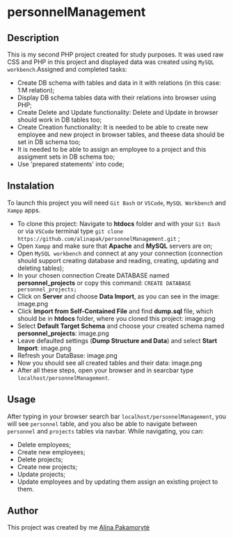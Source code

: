 # personnelManagement

## Description

  This is my second PHP project created for study purposes. It was used raw CSS and PHP in this project and displayed data was created using `MySQL workbench`.Assigned and completed tasks:
  * Create DB schema with tables and data in it with relations (in this case: 1:M relation);
  * Display DB schema tables data with their relations into browser using PHP;
  * Create Delete and Update functionality: Delete and Update in browser should work in DB tables too;
  * Create Creation functionality: It is needed to be able to create new employee and new project in browser tables, and theese data should be set in DB schema too;
  * It is needed to be able to assign an employee to a project and this assigment sets in DB schema too;
  * Use 'prepared statements' into code;

## Instalation
  To launch this project you will need `Git Bash` or `VSCode`, `MySQL Workbench` and `Xampp` apps.
  * To clone this project: Navigate to **htdocs** folder and with your `Git Bash` or via `VSCode` terminal type `git clone https://github.com/alinapak/personnelManagement.git` ;
  * Open `Xampp` and make sure that **Apache** and **MySQL** servers are on;
  * Open `MySQL workbench` and connect at any your connection (connection should support creating database and reading, creating, updating and deleting tables);
  * In your chosen connection Create DATABASE named **personnel_projects** or copy this command: `CREATE DATABASE personnel_projects;`
  * Click on **Server** and choose **Data Import**, as you can see in the image:
  image.png
  * Click **Import from Self-Contained File** and find **dump.sql** file, which should be in **htdocs** folder, where you cloned this project:
  image.png
  * Select **Default Target Schema** and choose your created schema named **personnel_projects**:
  image.png
  * Leave defaulted settings (**Dump Structure and Data**) and select **Start Import**:
  image.png
  * Refresh your DataBase:
  image.png
  * Now you should see all created tables and their data:
  image.png
  * After all these steps, open your browser and in searcbar type `localhost/personnelManagement`.

## Usage
  After typing in your browser search bar `localhost/personnelManagement`, you will see `personnel` table, and you also be able to navigate between `personnel` and `projects` tables via navbar. While navigating, you can:
  * Delete employees;
  * Create new employees;
  * Delete projects;
  * Create new projects;
  * Update projects;
  * Update employees and by updating them assign an existing project to them.

## Author
  This project was created by me [Alina Pakamorytė](https://www.linkedin.com/in/alina-pakamoryt%C4%97-73a66377/)
